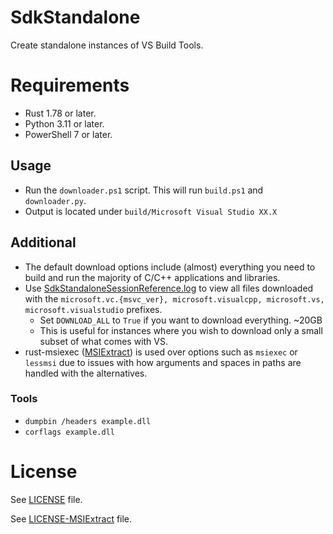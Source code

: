 # SdkStandalone
Create standalone instances of VS Build Tools.

# Requirements
- Rust 1.78 or later.
- Python 3.11 or later.
- PowerShell 7 or later.

## Usage
- Run the `downloader.ps1` script. This will run `build.ps1` and `downloader.py`.
- Output is located under `build/Microsoft Visual Studio XX.X`

## Additional
- The default download options include (almost) everything you need to build and run the majority of C/C++ applications and libraries.
- Use [SdkStandaloneSessionReference.log](./SdkStandaloneSessionReference.log) to view all files downloaded with the `microsoft.vc.{msvc_ver}, microsoft.visualcpp, microsoft.vs, microsoft.visualstudio` prefixes.
    - Set `DOWNLOAD_ALL` to `True` if you want to download everything. ~20GB
    - This is useful for instances where you wish to download only a small subset of what comes with VS.
- rust-msiexec ([MSIExtract](https://github.com/Super-Pizza/MSIExtract)) is used over options such as `msiexec` or `lessmsi` due to issues with how arguments and spaces in paths are handled with the alternatives.

### Tools
- `dumpbin /headers example.dll`
- `corflags example.dll`

# License
See [LICENSE](./LICENSE) file.

See [LICENSE-MSIExtract](./LICENSE-MSIExtract) file.